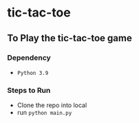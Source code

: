 # tic-tac-toe

## To Play the tic-tac-toe game

### Dependency
- `Python 3.9`

### Steps to Run
- Clone the repo into local
- run `python main.py`

